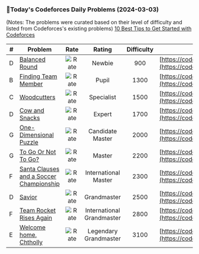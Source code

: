 ### 🌟Today's Codeforces Daily Problems (2024-03-03)
(Notes: The problems were curated based on their level of difficulty and listed from Codeforces's existing problems)
[10 Best Tips to Get Started with Codeforces](https://github.com/ika9810/Codeforces-Daily-Problems/blob/main/10%20Best%20Tips%20to%20Get%20Started%20with%20Codeforces.md)

| # | Problem | Rate| Rating | Difficulty | Contest |
|---| ----- | :--------: | :----------: | :----------: | ---------- |
|D|[Balanced Round](https://codeforces.com/contest/1850/problem/D)|![Rate](https://img.shields.io/badge/Newbie-900-lightgrey)|Newbie|900|[https://codeforces.com/contest/1850](https://codeforces.com/contest/1850)|
|B|[Finding Team Member](https://codeforces.com/contest/579/problem/B)|![Rate](https://img.shields.io/badge/Pupil-1300-brightgreen)|Pupil|1300|[https://codeforces.com/contest/579](https://codeforces.com/contest/579)|
|C|[Woodcutters](https://codeforces.com/contest/545/problem/C)|![Rate](https://img.shields.io/badge/Specialist-1500-9cf)|Specialist|1500|[https://codeforces.com/contest/545](https://codeforces.com/contest/545)|
|D|[Cow and Snacks](https://codeforces.com/contest/1209/problem/D)|![Rate](https://img.shields.io/badge/Expert-1700-blue)|Expert|1700|[https://codeforces.com/contest/1209](https://codeforces.com/contest/1209)|
|G|[One-Dimensional Puzzle](https://codeforces.com/contest/1931/problem/G)|![Rate](https://img.shields.io/badge/Candidate%20Master-2000-blueviolet)|Candidate Master|2000|[https://codeforces.com/contest/1931](https://codeforces.com/contest/1931)|
|G|[To Go Or Not To Go?](https://codeforces.com/contest/1520/problem/G)|![Rate](https://img.shields.io/badge/Master-2200-orange)|Master|2200|[https://codeforces.com/contest/1520](https://codeforces.com/contest/1520)|
|F|[Santa Clauses and a Soccer Championship](https://codeforces.com/contest/748/problem/F)|![Rate](https://img.shields.io/badge/International%20Master-2300-orange)|International Master|2300|[https://codeforces.com/contest/748](https://codeforces.com/contest/748)|
|D|[Savior](https://codeforces.com/contest/60/problem/D)|![Rate](https://img.shields.io/badge/Grandmaster-2500-red)|Grandmaster|2500|[https://codeforces.com/contest/60](https://codeforces.com/contest/60)|
|F|[Team Rocket Rises Again](https://codeforces.com/contest/757/problem/F)|![Rate](https://img.shields.io/badge/International%20Grandmaster-2800-red)|International Grandmaster|2800|[https://codeforces.com/contest/757](https://codeforces.com/contest/757)|
|E|[Welcome home, Chtholly](https://codeforces.com/contest/896/problem/E)|![Rate](https://img.shields.io/badge/Legendary%20Grandmaster-3100-red)|Legendary Grandmaster|3100|[https://codeforces.com/contest/896](https://codeforces.com/contest/896)|
